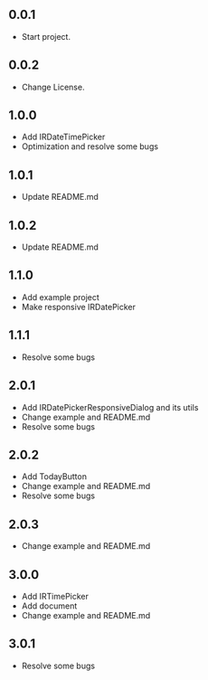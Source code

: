 ## 0.0.1

* Start project.

## 0.0.2

* Change License.

## 1.0.0

* Add IRDateTimePicker
* Optimization and resolve some bugs

## 1.0.1

* Update README.md

## 1.0.2

* Update README.md

## 1.1.0

* Add example project
* Make responsive IRDatePicker

## 1.1.1

* Resolve some bugs

## 2.0.1

* Add IRDatePickerResponsiveDialog and its utils
* Change example and README.md
* Resolve some bugs

## 2.0.2

* Add TodayButton
* Change example and README.md
* Resolve some bugs

## 2.0.3

* Change example and README.md

## 3.0.0

* Add IRTimePicker
* Add document
* Change example and README.md

## 3.0.1

* Resolve some bugs